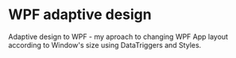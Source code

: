 # WPF adaptive design
 Adaptive design to WPF - my aproach to changing WPF App layout according to Window's size using DataTriggers and Styles.
